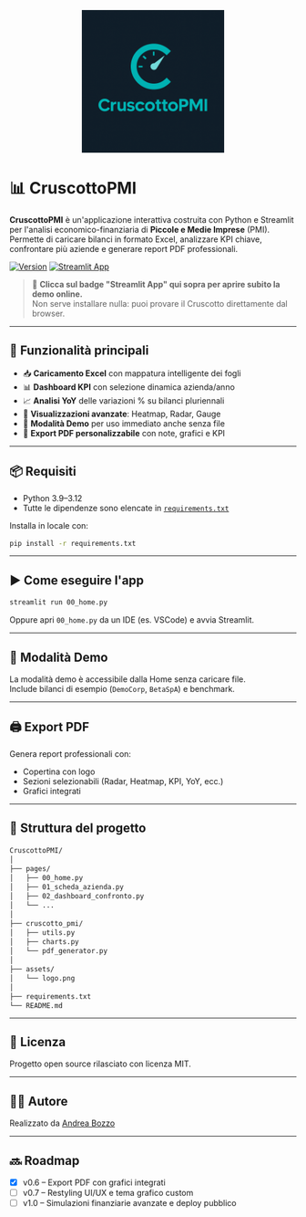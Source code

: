 <p align="center">
  <img src="assets/logo.png" alt="CruscottoPMI Logo" width="250"/>
</p>

# 📊 CruscottoPMI

**CruscottoPMI** è un'applicazione interattiva costruita con Python e Streamlit per l'analisi economico-finanziaria di **Piccole e Medie Imprese** (PMI).  
Permette di caricare bilanci in formato Excel, analizzare KPI chiave, confrontare più aziende e generare report PDF professionali.

[![Version](https://img.shields.io/badge/version-v0.6-blue)](https://github.com/AndreaBozzo/CruscottoPMI/releases)
[![Streamlit App](https://static.streamlit.io/badges/streamlit_badge_black_white.svg)](https://cruscottopmi.streamlit.app/)

> 🎯 **Clicca sul badge "Streamlit App" qui sopra per aprire subito la demo online.**  
> Non serve installare nulla: puoi provare il Cruscotto direttamente dal browser.

---

## 🚀 Funzionalità principali

- 📥 **Caricamento Excel** con mappatura intelligente dei fogli
- 📊 **Dashboard KPI** con selezione dinamica azienda/anno
- 📈 **Analisi YoY** delle variazioni % su bilanci pluriennali
- 🧠 **Visualizzazioni avanzate**: Heatmap, Radar, Gauge
- 🧪 **Modalità Demo** per uso immediato anche senza file
- 📝 **Export PDF personalizzabile** con note, grafici e KPI

---

## 📦 Requisiti

- Python 3.9–3.12
- Tutte le dipendenze sono elencate in [`requirements.txt`](requirements.txt)

Installa in locale con:

```bash
pip install -r requirements.txt
```

---

## ▶️ Come eseguire l'app

```bash
streamlit run 00_home.py
```

Oppure apri `00_home.py` da un IDE (es. VSCode) e avvia Streamlit.

---

## 🧪 Modalità Demo

La modalità demo è accessibile dalla Home senza caricare file.  
Include bilanci di esempio (`DemoCorp`, `BetaSpA`) e benchmark.

---

## 🖨️ Export PDF

Genera report professionali con:
- Copertina con logo
- Sezioni selezionabili (Radar, Heatmap, KPI, YoY, ecc.)
- Grafici integrati

---

## 📂 Struttura del progetto

```
CruscottoPMI/
│
├── pages/
│   ├── 00_home.py
│   ├── 01_scheda_azienda.py
│   ├── 02_dashboard_confronto.py
│   └── ...
│
├── cruscotto_pmi/
│   ├── utils.py
│   ├── charts.py
│   └── pdf_generator.py
│
├── assets/
│   └── logo.png
│
├── requirements.txt
└── README.md
```

---

## 📄 Licenza

Progetto open source rilasciato con licenza MIT.

---

## 🙋‍♂️ Autore

Realizzato da [Andrea Bozzo](https://github.com/AndreaBozzo)

---

## 🔜 Roadmap

- [x] v0.6 – Export PDF con grafici integrati
- [ ] v0.7 – Restyling UI/UX e tema grafico custom
- [ ] v1.0 – Simulazioni finanziarie avanzate e deploy pubblico

